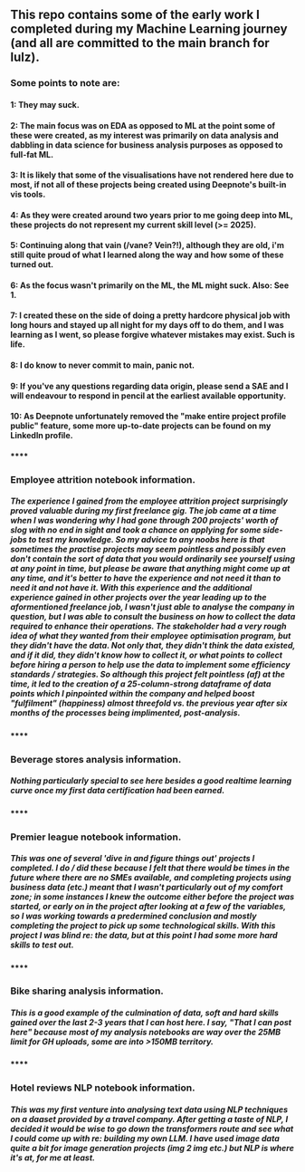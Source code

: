 ## This repo contains some of the early work I completed during my Machine Learning journey (and all are committed to the main branch for lulz).  

### Some points to note are: 

#### 1:  They may suck.
#### 2:  The main focus was on EDA as opposed to ML at the point some of these were created, as my interest was primarily on data analysis and dabbling in data science for business analysis purposes as opposed to full-fat ML. 
#### 3:  It is likely that some of the visualisations have not rendered here due to most, if not all of these projects being created using Deepnote's built-in vis tools.
#### 4:  As they were created around two years prior to me going deep into ML, these projects do not represent my current skill level (>= 2025). 
#### 5:  Continuing along that vain (/vane? Vein?!), although they are old, i'm still quite proud of what I learned along the way and how some of these turned out. 
#### 6:  As the focus wasn't primarily on the ML, the ML might suck.  Also:  See 1. 
#### 7:  I created these on the side of doing a pretty hardcore physical job with long hours and stayed up all night for my days off to do them, and I was learning as I went, so please forgive whatever mistakes may exist.  Such is life. 
#### 8:  I do know to never commit to main, panic not. 
#### 9:  If you've any questions regarding data origin, please send a SAE and I will endeavour to respond in pencil at the earliest available opportunity. 
#### 10:  As Deepnote unfortunately removed the "make entire project profile public" feature, some more up-to-date projects can be found on my LinkedIn profile.

#### ****

### Employee attrition notebook information. 

##### The experience I gained from the employee attrition project surprisingly proved valuable during my first freelance gig.  The job came at a time when I was wondering why I had gone through 200 projects' worth of slog with no end in sight and took a chance on applying for some side-jobs to test my knowledge.  So my advice to any noobs here is that sometimes the practise projects may seem pointless and possibly even don't contain the sort of data that you would ordinarily see yourself using at any point in time, but please be aware that anything might come up at any time, and it's better to have the experience and not need it than to need it and not have it.  With this experience and the additional experience gained in other projects over the year leading up to the aformentioned freelance job, I wasn't just able to analyse the company in question, but I was able to consult the business on how to collect the data required to enhance their operations.  The stakeholder had a very rough idea of what they wanted from their employee optimisation program, but they didn't have the data.  Not only that, they didn't think the data existed, and if it did, they didn't know how to collect it, or what points to collect before hiring a person to help use the data to implement some efficiency standards / strategies.  So although this project felt pointless (af) at the time, it led to the creation of a 25-column-strong dataframe of data points which I pinpointed within the company and helped boost "fulfilment" (happiness) almost threefold vs. the previous year after six months of the processes being implimented, post-analysis. 

#### **** 

### Beverage stores analysis information.

##### Nothing particularly special to see here besides a good realtime learning curve once my first data certification had been earned. 

#### ****

### Premier league notebook information.

##### This was one of several 'dive in and figure things out' projects I completed.  I do / did these because I felt that there would be times in the future where there are no SMEs available, and completing projects using business data (etc.) meant that I wasn't particularly out of my comfort zone; in some instances I knew the outcome either before the project was started, or early on in the project after looking at a few of the variables, so I was working towards a predermined conclusion and mostly completing the project to pick up some technological skills.  With this project I was blind re: the data, but at this point I had some more hard skills to test out.  

#### ****

### Bike sharing analysis information.

##### This is a good example of the culmination of data, soft and hard skills gained over the last 2-3 years that I can host here.  I say, "That I can post here" because most of my analysis notebooks are way over the 25MB limit for GH uploads, some are into >150MB territory.  

#### **** 

### Hotel reviews NLP notebook information. 

##### This was my first venture into analysing text data using NLP techniques on a daaset provided by a travel company.  After getting a taste of NLP, I decided it would be wise to go down the transformers route and see what I could come up with re:  building my own LLM. I have used image data quite a bit for image generation projects (img 2 img etc.) but NLP is where it's at, for me at least.    
